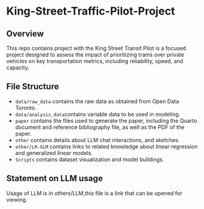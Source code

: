 # King-Street-Traffic-Pilot-Project

## Overview

This repo contains project with the King Street Transit Pilot is a focused project designed to assess the impact of prioritizing trams over private vehicles on key transportation metrics, including reliability, speed, and capacity. 

## File Structure

- `data/raw_data` contains the raw data as obtained from Open Data Toronto.
- `data/analysis_data`contains variable data to be used in modeling.
-  `paper` contains the files used to generate the paper, including the Quarto document and reference bibliography file, as well as the PDF of the paper. 
- `other` contains details about LLM chat interactions, and sketches.
- `other/LR-GLM` contains links to related knowledge about linear regression and generalized linear models.
- `Scripts` contains dataset visualization and model buildings.


## Statement on LLM usage

Usage of LLM is in others/LLM,this file is a link that can be opened for viewing.
